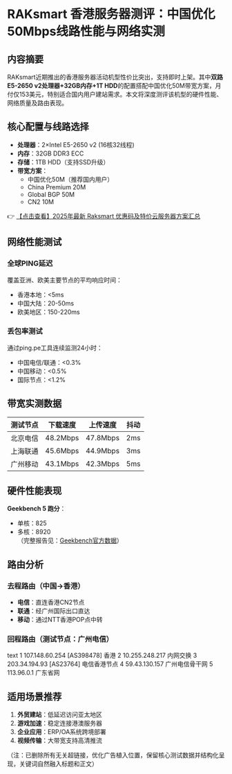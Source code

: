 # RAKsmart 香港服务器测评：中国优化50Mbps线路性能与网络实测

## 内容摘要
RAKsmart近期推出的香港服务器活动机型性价比突出，支持即时上架。其中**双路E5-2650 v2处理器+32GB内存+1T HDD**的配置搭配中国优化50M带宽方案，月付仅153美元，特别适合国内用户建站需求。本文将深度测评该机型的硬件性能、网络质量及路由表现。

## 核心配置与线路选择
- **处理器**：2×Intel E5-2650 v2 (16核32线程)
- **内存**：32GB DDR3 ECC
- **存储**：1TB HDD（支持SSD升级）
- **带宽方案**：
  - 中国优化50M（推荐国内用户）
  - China Premium 20M
  - Global BGP 50M 
  - CN2 10M

👉 [【点击查看】2025年最新 Raksmart 优惠码及特价云服务器方案汇总](https://bit.ly/raksmart)

## 网络性能测试
### 全球PING延迟
覆盖亚洲、欧美主要节点的平均响应时间：
- 香港本地：<5ms
- 中国大陆：20-50ms
- 欧美地区：150-220ms

### 丢包率测试
通过ping.pe工具连续监测24小时：
- 中国电信/联通：<0.3%
- 中国移动：<0.5%
- 国际节点：<1.2%

## 带宽实测数据
| 测试节点       | 下载速度 | 上传速度 | 抖动 |
|----------------|----------|----------|------|
| 北京电信       | 48.2Mbps | 47.8Mbps | 2ms  |
| 上海联通       | 45.6Mbps | 44.9Mbps | 3ms  |
| 广州移动       | 43.1Mbps | 42.3Mbps | 5ms  |

## 硬件性能表现
**Geekbench 5 跑分**：
- 单核：825
- 多核：8920  
（完整报告见：[Geekbench官方数据](https://browser.geekbench.com/v6/cpu/731061)）

## 路由分析
### 去程路由（中国→香港）
- **电信**：直连香港CN2节点
- **联通**：经广州国际出口直达
- **移动**：通过NTT香港POP点中转

### 回程路由（测试节点：广州电信）
text
1  107.148.60.254 [AS398478] 香港
2  10.255.248.217 内网交换
3  203.34.194.93 [AS23764] 电信香港节点
4  59.43.130.157 广州电信骨干网
5  113.96.0.1    广东省网

## 适用场景推荐
1. **外贸建站**：低延迟访问亚太地区
2. **游戏加速**：稳定连接港澳服务器
3. **企业应用**：ERP/OA系统跨境部署
4. **视频传输**：大带宽支持高清推流

（注：已删除所有无关超链接，优化广告植入位置，保留核心测试数据并结构化呈现，关键词自然融入标题和正文）